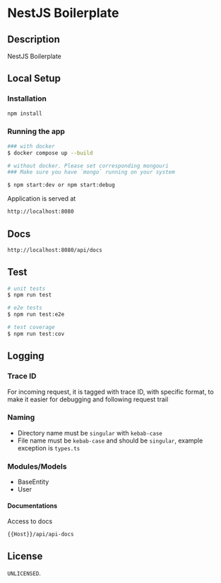 # NestJS Boilerplate

## Description

NestJS Boilerplate

## Local Setup

### Installation

```bash
npm install
```

### Running the app

```bash
### with docker
$ docker compose up --build

# without docker. Please set corresponding mongouri
### Make sure you have `mongo` running on your system

$ npm start:dev or npm start:debug
```

Application is served at

```bash
http://localhost:8080
```

## Docs

```bash
http://localhost:8080/api/docs
```

## Test

```bash
# unit tests
$ npm run test

# e2e tests
$ npm run test:e2e

# test coverage
$ npm run test:cov
```

## Logging

### Trace ID

For incoming request, it is tagged with trace ID, with specific format, to make it easier for debugging and following request trail

### Naming

- Directory name must be `singular` with `kebab-case`
- File name must be `kebab-case` and should be `singular`, example exception is `types.ts`

### Modules/Models

- BaseEntity
- User

#### Documentations

Access to docs

````
{{Host}}/api/api-docs
````

## License

`UNLICENSED`.
